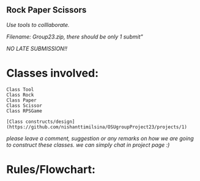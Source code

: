 ## Rock Paper Scissors

*Use tools to colllaborate.*

*Filename: Group23.zip, there should be only 1 submit"*

*NO LATE SUBMISSION!!*


# Classes involved:

	Class Tool
	Class Rock
	Class Paper
	Class Scissor
	Class RPSGame

	[Class constructs/design](https://github.com/nishanttimilsina/OSUgroupProject23/projects/1)

*please leave a comment, suggestion or any remarks on how we are going to construct these classes. we can simply chat in project page :)*

# Rules/Flowchart:

